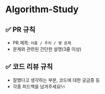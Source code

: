 # Algorithm-Study
## ✅ PR 규칙
- PR 제목: `이름 / 주차 / 몇 문제`
- 문제와 관련된 간단한 설명(3줄 이상)


## ✅ 코드 리뷰 규칙
- 잘했다고 생각하는 부분, 코드에 대한 궁금증 등
- 각종 피드백을 남겨주세요!🔥

